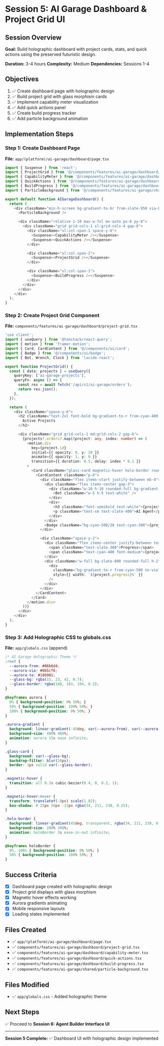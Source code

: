 # Session 5: AI Garage Dashboard & Project Grid UI

## Session Overview
**Goal:** Build holographic dashboard with project cards, stats, and quick actions using the preserved futuristic design.

**Duration:** 3-4 hours
**Complexity:** Medium
**Dependencies:** Sessions 1-4

## Objectives

1. ✅ Create dashboard page with holographic design
2. ✅ Build project grid with glass morphism cards
3. ✅ Implement capability meter visualization
4. ✅ Add quick actions panel
5. ✅ Create build progress tracker
6. ✅ Add particle background animation

## Implementation Steps

### Step 1: Create Dashboard Page

**File:** `app/(platform)/ai-garage/dashboard/page.tsx`

```typescript
import { Suspense } from 'react';
import { ProjectGrid } from '@/components/features/ai-garage/dashboard/project-grid';
import { CapabilityMeter } from '@/components/features/ai-garage/dashboard/capability-meter';
import { QuickActions } from '@/components/features/ai-garage/dashboard/quick-actions';
import { BuildProgress } from '@/components/features/ai-garage/dashboard/build-progress';
import { ParticleBackground } from '@/components/features/ai-garage/shared/particle-background';

export default function AIGarageDashboard() {
  return (
    <div className="min-h-screen bg-gradient-to-br from-slate-950 via-blue-950 to-slate-900 relative overflow-hidden">
      <ParticleBackground />

      <div className="relative z-10 max-w-7xl mx-auto px-6 py-8">
        <div className="grid grid-cols-1 xl:grid-cols-4 gap-8">
          <div className="xl:col-span-1 space-y-6">
            <Suspense><CapabilityMeter /></Suspense>
            <Suspense><QuickActions /></Suspense>
          </div>

          <div className="xl:col-span-2">
            <Suspense><ProjectGrid /></Suspense>
          </div>

          <div className="xl:col-span-1">
            <Suspense><BuildProgress /></Suspense>
          </div>
        </div>
      </div>
    </div>
  );
}
```

### Step 2: Create Project Grid Component

**File:** `components/features/ai-garage/dashboard/project-grid.tsx`

```typescript
'use client';
import { useQuery } from '@tanstack/react-query';
import { motion } from 'framer-motion';
import { Card, CardContent } from '@/components/ui/card';
import { Badge } from '@/components/ui/badge';
import { Bot, Wrench, Clock } from 'lucide-react';

export function ProjectGrid() {
  const { data: projects } = useQuery({
    queryKey: ['ai-garage-projects'],
    queryFn: async () => {
      const res = await fetch('/api/v1/ai-garage/orders');
      return res.json();
    },
  });

  return (
    <div className="space-y-6">
      <h2 className="text-2xl font-bold bg-gradient-to-r from-cyan-400 via-violet-400 to-emerald-400 bg-clip-text text-transparent">
        Active Projects
      </h2>

      <div className="grid grid-cols-1 md:grid-cols-2 gap-6">
        {projects?.orders?.map((project: any, index: number) => (
          <motion.div
            key={project.id}
            initial={{ opacity: 0, y: 20 }}
            animate={{ opacity: 1, y: 0 }}
            transition={{ duration: 0.5, delay: index * 0.1 }}
          >
            <Card className="glass-card magnetic-hover holo-border rounded-2xl">
              <CardContent className="p-6">
                <div className="flex items-start justify-between mb-4">
                  <div className="flex items-center gap-3">
                    <div className="w-10 h-10 rounded-full bg-gradient-to-r from-cyan-500 to-violet-500 flex items-center justify-center">
                      <Bot className="w-5 h-5 text-white" />
                    </div>
                    <div>
                      <h3 className="font-semibold text-white">{project.title}</h3>
                      <p className="text-sm text-slate-400">AI Agent</p>
                    </div>
                  </div>
                  <Badge className="bg-cyan-500/20 text-cyan-300">{project.status}</Badge>
                </div>

                <div className="space-y-2">
                  <div className="flex items-center justify-between text-sm">
                    <span className="text-slate-300">Progress</span>
                    <span className="text-cyan-400 font-medium">{project.progress}%</span>
                  </div>
                  <div className="w-full bg-slate-800 rounded-full h-2">
                    <div
                      className="bg-gradient-to-r from-cyan-500 to-violet-500 h-2 rounded-full transition-all"
                      style={{ width: `${project.progress}%` }}
                    />
                  </div>
                </div>
              </CardContent>
            </Card>
          </motion.div>
        ))}
      </div>
    </div>
  );
}
```

### Step 3: Add Holographic CSS to globals.css

**File:** `app/globals.css` (append)

```css
/* AI Garage Holographic Theme */
:root {
  --aurora-from: #06b6d4;
  --aurora-via: #8b5cf6;
  --aurora-to: #10b981;
  --glass-bg: rgba(15, 23, 42, 0.7);
  --glass-border: rgba(148, 163, 184, 0.2);
}

@keyframes aurora {
  0% { background-position: 0% 50%; }
  50% { background-position: 100% 50%; }
  100% { background-position: 0% 50%; }
}

.aurora-gradient {
  background: linear-gradient(-45deg, var(--aurora-from), var(--aurora-via), var(--aurora-to));
  background-size: 400% 400%;
  animation: aurora 15s ease infinite;
}

.glass-card {
  background: var(--glass-bg);
  backdrop-filter: blur(20px);
  border: 1px solid var(--glass-border);
}

.magnetic-hover {
  transition: all 0.3s cubic-bezier(0.4, 0, 0.2, 1);
}

.magnetic-hover:hover {
  transform: translateY(-8px) scale(1.02);
  box-shadow: 0 25px 50px -12px rgba(34, 211, 238, 0.25);
}

.holo-border {
  background: linear-gradient(45deg, transparent, rgba(34, 211, 238, 0.4), transparent);
  background-size: 200% 200%;
  animation: holoBorder 3s ease-in-out infinite;
}

@keyframes holoBorder {
  0%, 100% { background-position: 0% 50%; }
  50% { background-position: 100% 50%; }
}
```

## Success Criteria

- [x] Dashboard page created with holographic design
- [x] Project grid displays with glass morphism
- [x] Magnetic hover effects working
- [x] Aurora gradients animating
- [x] Mobile responsive layouts
- [x] Loading states implemented

## Files Created

- ✅ `app/(platform)/ai-garage/dashboard/page.tsx`
- ✅ `components/features/ai-garage/dashboard/project-grid.tsx`
- ✅ `components/features/ai-garage/dashboard/capability-meter.tsx`
- ✅ `components/features/ai-garage/dashboard/quick-actions.tsx`
- ✅ `components/features/ai-garage/dashboard/build-progress.tsx`
- ✅ `components/features/ai-garage/shared/particle-background.tsx`

## Files Modified

- ✅ `app/globals.css` - Added holographic theme

## Next Steps

✅ Proceed to **Session 6: Agent Builder Interface UI**

---

**Session 5 Complete:** ✅ Dashboard UI with holographic design implemented
